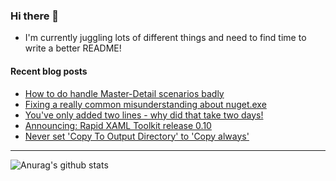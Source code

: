 ### Hi there 👋

- I'm currently juggling lots of different things and need to find time to write a better README!

<!--
**mrlacey/mrlacey** is a ✨ _special_ ✨ repository because its `README.md` (this file) appears on your GitHub profile.

Here are some ideas to get you started:

- 🔭 I’m currently working on ...
- 🌱 I’m currently learning ...
- 👯 I’m looking to collaborate on ...
- 🤔 I’m looking for help with ...
- 💬 Ask me about ...
- 📫 How to reach me: ...
- 😄 Pronouns: ...
- ⚡ Fun fact: ...
-->

#### Recent blog posts
<!-- BLOG-POST-LIST:START -->
- [How to do handle Master-Detail scenarios badly](http://feedproxy.google.com/~r/MattLacey/~3/j_SN0B_54oI/how-to-do-handle-master-detail.html)
- [Fixing a really common misunderstanding about nuget.exe ](http://feedproxy.google.com/~r/MattLacey/~3/JtqTPFjcDtc/fixing-really-common-misunderstanding.html)
- [You've only added two lines - why did that take two days! ](http://feedproxy.google.com/~r/MattLacey/~3/ug8_jiULReg/youve-only-added-two-lines-why-did-that.html)
- [Announcing: Rapid XAML Toolkit release 0.10](http://feedproxy.google.com/~r/MattLacey/~3/CX_t48PZwXU/announcing-rapid-xaml-toolkit-release.html)
- [Never set 'Copy To Output Directory' to 'Copy always'](http://feedproxy.google.com/~r/MattLacey/~3/RzNgG6FUQYs/never-set-copy-to-output-directory-to.html)
<!-- BLOG-POST-LIST:END -->

---

![Anurag's github stats](https://github-readme-stats.vercel.app/api?username=mrlacey)
